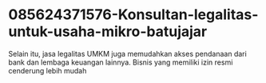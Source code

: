 # 085624371576-Konsultan-legalitas-untuk-usaha-mikro-batujajar
Selain itu, jasa legalitas UMKM juga memudahkan akses pendanaan dari bank dan lembaga keuangan lainnya. Bisnis yang memiliki izin resmi cenderung lebih mudah 
